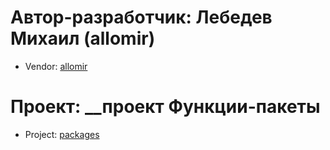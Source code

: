 # Автор-разработчик: Лебедев Михаил (allomir)
* Vendor: [allomir](https://github.com/allomir)
# Проект: __проект Функции-пакеты
* Project: [packages](https://github.com/allomir/__progect-packages)

